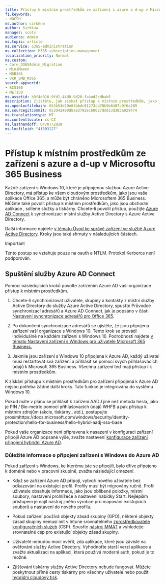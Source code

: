 ```yaml
---
title: Přístup k místním prostředkům ze zařízení s azure a d-up v Microsoftu 365 Business
f1.keywords:
- NOCSH
ms.author: sirkkuw
author: Sirkkuw
manager: scotv
audience: Admin
ms.topic: article
ms.service: o365-administration
ms.collection: M365-subscription-management
localization_priority: Normal
ms.custom:
- Core_O365Admin_Migration
- MiniMaven
- MSB365
- OKR_SMB_M365
search.appverid:
- BCS160
- MET150
ms.assetid: b0f4d010-9fd1-44d0-9d20-fabad2cdbab5
description: Zjistěte, jak získat přístup k místním prostředkům, jako jsou obchodní aplikace, sdílené složky a tiskárny z Azure Active Directory, které se připojilo k zařízení s Windows 10.
ms.openlocfilehash: 653b53d29e84bbdc91273cb78b9b8407c0f6a209
ms.sourcegitcommit: 053d42480d8aa3792ecb0027ddd53d383a029474
ms.translationtype: MT
ms.contentlocale: cs-CZ
ms.lasthandoff: 04/07/2020
ms.locfileid: "41593227"
---
```

# <a name="access-on-premises-resources-from-an-azure-ad-joined-device-in-microsoft-365-business"></a>Přístup k místním prostředkům ze zařízení s azure a d-up v Microsoftu 365 Business

Každé zařízení s Windows 10, které je připojenou službou Azure Active Directory, má přístup ke všem cloudovým prostředkům, jako jsou vaše aplikace Office 365, a může být chráněno Microsoftem 365 Business. Můžete také povolit přístup k místním prostředkům, jako jsou obchodní aplikace , sdílené složky a tiskárny. Chcete-li povolit přístup, použijte [Azure AD Connect](https://docs.microsoft.com/azure/active-directory/connect/active-directory-aadconnect) k synchronizaci místní služby Active Directory s Azure Active Directory. 

Další informace najdete [v tématu Úvod ke správě zařízení ve službě Azure Active Directory](https://docs.microsoft.com/azure/active-directory/device-management-introduction).
Kroky jsou také shrnuty v následujících částech.

> [!IMPORTANT]
> Tento postup se vztahuje pouze na oauth a NTLM. Protokol Kerberos není podporován.
 
## <a name="run-azure-ad-connect"></a>Spuštění služby Azure AD Connect

Pomocí následujících kroků povolte zařízením Azure AD vaší organizace přístup k místním prostředkům.
  
1. Chcete-li synchronizovat uživatele, skupiny a kontakty z místní služby Active Directory do služby Azure Active Directory, spusťte Průvodce synchronizací adresářů a Azure AD Connect, jak je popsáno v části [Nastavení synchronizace adresářů pro Office 365](https://support.office.com/article/1b3b5318-6977-42ed-b5c7-96fa74b08846).
    
2. Po dokončení synchronizace adresářů se ujistěte, že jsou připojená zařízení vaší organizace s Windows 10. Tento krok se provádí individuálně na každém zařízení s Windows 10. Podrobnosti najdete [v tématu Nastavení zařízení s Windows pro uživatele Microsoft 365 Business.](set-up-windows-devices.md) 
    
3. Jakmile jsou zařízení s Windows 10 připojena k Azure AD, každý uživatel musí restartovat svá zařízení a přihlásit se pomocí svých přihlašovacích údajů k Microsoft 365 Business. Všechna zařízení teď mají přístup i k místním prostředkům.
    
K získání přístupu k místním prostředkům pro zařízení připojená k Azure AD nejsou potřeba žádné další kroky. Tato funkce je integrována do systému Windows 10. 

Pokud máte v plánu se přihlásit k zařízení AADJ jiné než metoda hesla, jako je PIN / Bio-metric pomocí přihlašovacích údajů WHFB a pak přístup k místním zdrojům (akcie, tiskárny.. atd.), postupujte prosímhttps://docs.microsoft.com/windows/security/identity-protection/hello-for-business/hello-hybrid-aadj-sso-base
  
Pokud vaše organizace není připravena k nasazení v konfiguraci zařízení připojil Azure AD popsané výše, zvažte nastavení [konfigurace zařízení připojení hybridní Azure AD](manage-windows-devices.md).
  
### <a name="considerations-when-you-join-windows-devices-to-azure-ad"></a>Důležité informace o připojení zařízení s Windows do Azure AD

Pokud zařízení s Windows, ke kterému jste se připojili, bylo dříve připojeno k doméně nebo v pracovní skupině, zvažte následující omezení:
  
- Když se zařízení Azure AD připojí, vytvoří nového uživatele bez odkazování na existující profil. Profily musí být migrovány ručně. Profil uživatele obsahuje informace, jako jsou oblíbené položky, místní soubory, nastavení prohlížeče a nastavení nabídky Start. Nejlepším přístupem je najít nástroj jiného výrobce pro mapování existujících souborů a nastavení do nového profilu.

- Pokud zařízení používá objekty zásad skupiny (GPO), některé objekty zásad skupiny nemusí mít v Intune srovnatelného [zprostředkovatele konfiguračních služeb](https://docs.microsoft.com/windows/configuration/provisioning-packages/how-it-pros-can-use-configuration-service-providers) (CSP). Spusťte [nástroj MMAT](https://www.microsoft.com/download/details.aspx?id=45520) a vyhledejte srovnatelné csp pro existující objekty zásad skupiny.

- Uživatelé nebudou moci ověřit, zda aplikace, které jsou závislé na ověřování služby Active Directory. Vyhodnoťte starší verzi aplikace a zvažte aktualizaci na aplikaci, která používá moderní auth, pokud je to možné.

- Zjišťování tiskárny služby Active Directory nebude fungovat. Můžete poskytnout přímé cesty tiskárny pro všechny uživatele nebo použít [hybridní cloudový tisk](https://docs.microsoft.com/windows-server/administration/hybrid-cloud-print/hybrid-cloud-print-deploy).
